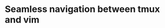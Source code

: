 # Seamless navigation between tmux and vim

[github]: https://github.com/christoomey/vim-tmux-navigator
[blog]: https://www.codeography.com/2013/06/19/navigating-vim-and-tmux-splits
[blog2]: https://www.barbarianmeetscoding.com/blog/jaimes-guide-to-tmux-the-most-awesome-tool-you-didnt-know-you-needed
